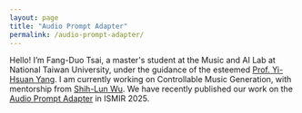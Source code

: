 ```yaml
---
layout: page
title: "Audio Prompt Adapter"
permalink: /audio-prompt-adapter/
---
```


Hello! I’m Fang-Duo Tsai, a master's student at the Music and AI Lab at National Taiwan University, under the guidance of the esteemed [Prof. Yi-Hsuan Yang](https://www.ee.ntu.edu.tw/profile1.php?id=1090726). I am currently working on Controllable Music Generation, with mentorship from [Shih-Lun Wu](https://slseanwu.github.io/). We have recently published our work on the [Audio Prompt Adapter](https://young-almond-689.notion.site/Audio-Prompt-Adapter-fbbfeb0608664f61a6bf894d56e85820) in ISMIR 2025.